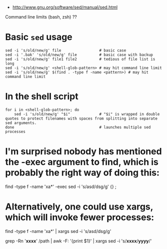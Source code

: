 - http://www.gnu.org/software/sed/manual/sed.html

Command line limits (bash, zsh) ??

# Basic `sed` usage
```
sed -i 's/old/new/g' file                 # basic case
sed -i '.bak' 's/old/new/g' file          # basic case with backup
sed -i 's/old/new/g' file1 file2          # tedious of file list is long
sed -i 's/old/new/g' <shell-glob-pattern> # may hit command line limit
sed -i 's/old/new/g' $(find . -type f -name <pattern>) # may hit command line limit
```

# In the shell script
```
for i in <shell-glob-pattern>; do
    sed -i 's/old/new/g' "$i"             # "$i" is wrapped in double quotes to protect filenames with spaces from splitting into separate sed arguments.
done                                      # launches multiple sed processes
```


# I'm surprised nobody has mentioned the -exec argument to find, which is probably the right way of doing this:

find -type f -name 'xa*' -exec sed -i 's/asd/dsg/g' {} \;

# Alternatively, one could use xargs, which will invoke fewer processes:

find -type f -name 'xa*' | xargs sed -i 's/asd/dsg/g'


grep -Rn '**xxxx**' /path | awk -F: '{print $1}' | xargs sed -i 's/**xxxx**/**yyyy**/'
```

